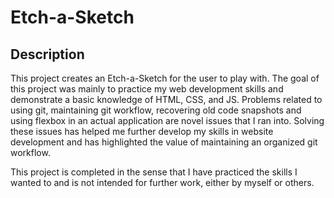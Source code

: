 # Etch-a-Sketch
## Description
This project creates an Etch-a-Sketch for the user to play with. The goal of this project was mainly to practice my web development skills and demonstrate a basic knowledge of HTML, CSS, and JS. Problems related to using git, maintaining git workflow, recovering old code snapshots and using flexbox in an actual application are novel issues that I ran into. Solving these issues has helped me further develop my skills in website development and has highlighted the value of maintaining an organized git workflow. 

This project is completed in the sense that I have practiced the skills I wanted to and is not intended for further work, either by myself or others.